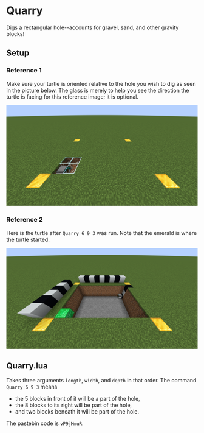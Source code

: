 # Quarry
Digs a rectangular hole--accounts for gravel, sand, and other gravity blocks!

## Setup
### Reference 1
Make sure your turtle is oriented relative to the hole you wish to dig as seen in the picture below. The glass is merely to help you see the direction the turtle is facing for this reference image; it is optional.

![reference image 1](q1.png)

### Reference 2
Here is the turtle after `Quarry 6 9 3` was run. Note that the emerald is where the turtle started.

![reference image 2](q2new.png)

## Quarry.lua
Takes three arguments `length`, `width`, and `depth` in that order.
The command `Quarry 6 9 3` means
- the 5 blocks in front of it will be a part of the hole,
- the 8 blocks to its right will be part of the hole,
- and two blocks beneath it will be part of the hole.

The pastebin code is `vP9jMmuR`.
